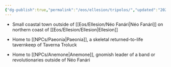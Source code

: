 ```yaml
---
{"dg-publish":true,"permalink":"/eos/ellesion/tripolos/","updated":"2024-12-23T00:01:20.207-05:00"}
---
```


- Small coastal town outside of [[Eos/Ellesion/Néo Fanári\|Néo Fanári]] on northern coast of [[Eos/Ellesion/Ellesion\|Ellesion]]

- Home to [[NPCs/Paeonia\|Paeonia]], a skeletal returned-to-life tavernkeep of Taverna Troluck
- Home to [[NPCs/Anemone\|Anemone]], gnomish leader of a band or revolutionaries outside of Néo Fanári